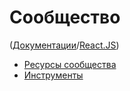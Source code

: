 # Сообщество

([Документации](../Readme.md)/[React.JS](Readme__react.md))

* [Ресурсы сообщества](community/community_resources.md)
* [Инструменты](community/tools)